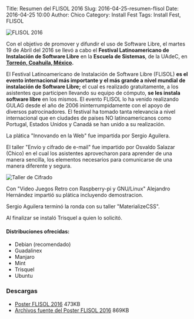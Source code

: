 Title: Resumen del FLISOL 2016
Slug: 2016-04-25-resumen-flisol
Date: 2016-04-25 10:00
Author: Chico
Category: Install Fest
Tags: Install Fest, FLISOL


![FLISOL 2016]({attach}2016-04-14-flisol/flisol-poster-2016-002-small.jpg)

Con el objetivo de promover y difundir el uso de Software Libre, el martes 19 de Abril del 2016 se llevó a cabo el **Festival Latinoamericano de Instalación de Software Libre** en la **Escuela de Sistemas**, de la UAdeC, en **[Torreón, Coahuila, México](http://flisol.info/FLISOL2016/Mexico/Torreon).**

El Festival Latinoamericano de Instalación de Software Libre (FLISOL) **es el evento internacional más importante y el más grande a nivel mundial de instalación de Software Libre;** el cual es realizado gratuitamente, a los asistentes que participen llevando su equipo de cómputo, **se les instala software libre** en los mismos. El evento FLISOL lo ha venido realizando GULAG desde el año de 2006 ininterrumpidamente con el apoyo de diversos patrocinadores. El festival ha tomado tanta relevancia a nivel internacional que en ciudades de países NO latinoamericanos como Portugal, Estados Unidos y Canadá se han unido a su realización.

La plática "Innovando en la Web" fue impartida por Sergio Aguilera.

El taller "Envío y cifrado de e-mail" fue impartido por Osvaldo Salazar (Chico) en el cual los asistentes aprovecharon para aprender de una manera sencilla, los elementos necesarios para comunicarse de una manera diferente y segura.

![Taller de Cifrado]({attach}2016-04-25-resumen-flisol/TallerCifrado.jpg)

Con "Video Juegos Retro con Raspberry-pi y GNU/Linux" Alejandro Hernández impartió su plática incluyendo demostracion.

Sergio Aguilera terminó la ronda con su taller "MaterializeCSS".

Al finalizar se instaló Trisquel a quien lo solicitó.

#### Distribuciones ofrecidas:

+ Debian (recomendado)
+ Guadalinex
+ Manjaro
+ Mint
+ Trisquel
+ Ubuntu

### Descargas

* [Poster FLISOL 2016]({attach}2016-04-14-flisol/flisol-poster-2016-002.jpg) 473KB
* [Archivos fuente del Poster FLISOL 2016]({attach}2016-04-14-flisol/flisol-poster-2016-002.tar.gz) 869KB
